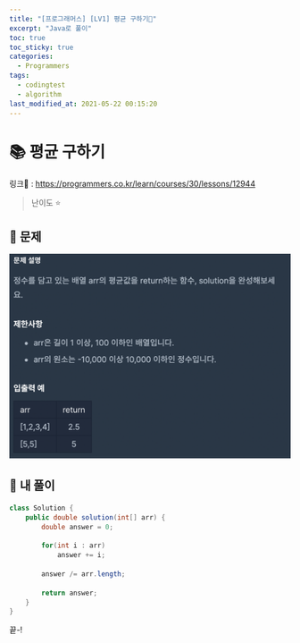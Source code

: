 ```yaml
---
title: "[프로그래머스] [LV1] 평균 구하기"
excerpt: "Java로 풀이"
toc: true
toc_sticky: true
categories:
  - Programmers
tags:
  - codingtest
  - algorithm
last_modified_at: 2021-05-22 00:15:20
---
```


# 📚 평균 구하기
  
링크📎 : <https://programmers.co.kr/learn/courses/30/lessons/12944>  

>난이도 ⭐️
  
## 📖 문제  
  
![이미지](/assets/images/Programmers/Lv1/45-1.png)
  
## 📝 내 풀이  
  
```java  
class Solution {
    public double solution(int[] arr) {
        double answer = 0;
        
        for(int i : arr)
            answer += i;
        
        answer /= arr.length;
        
        return answer;
    }
}
```  
  
끝-!

